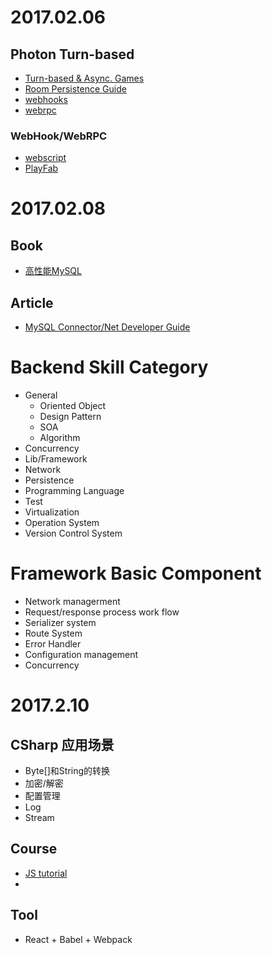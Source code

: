 # 2017.02.06

## Photon Turn-based
- [Turn-based & Async. Games](http://doc.photonengine.com/en-us/realtime/current/tutorials/async-and-turnbased)
- [Room Persistence Guide](http://doc.photonengine.com/en-us/realtime/current/tutorials/persistence-guide)
- [webhooks](http://doc.photonengine.com/en-us/realtime/current/reference/webhooks)
- [webrpc](http://doc.photonengine.com/en-us/realtime/current/reference/webrpc)

### WebHook/WebRPC
- [webscript](https://www.webscript.io/)
- [PlayFab](https://playfab.com/)

# 2017.02.08

## Book
- [高性能MySQL](https://book.douban.com/subject/23008813/)

## Article
- [MySQL Connector/Net Developer Guide](https://dev.mysql.com/doc/connector-net/en/)

# Backend Skill Category
- General
    + Oriented Object
    + Design Pattern
    + SOA
    + Algorithm
- Concurrency
- Lib/Framework
- Network
- Persistence
- Programming Language
- Test
- Virtualization
- Operation System
- Version Control System

# Framework Basic Component
- Network managerment
- Request/response process work flow
- Serializer system
- Route System
- Error Handler
- Configuration management
- Concurrency

# 2017.2.10

## CSharp 应用场景
- Byte[]和String的转换
- 加密/解密
- 配置管理
- Log
- Stream

## Course
- [JS tutorial](https://developer.mozilla.org/en-US/docs/Web/JavaScript/A_re-introduction_to_JavaScript)
- 

## Tool
- React + Babel + Webpack
